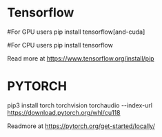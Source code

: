 

# Tensorflow 

#For GPU users
pip install tensorflow[and-cuda]

#For CPU users
pip install tensorflow

Read more at https://www.tensorflow.org/install/pip

# PYTORCH

pip3 install torch torchvision torchaudio --index-url https://download.pytorch.org/whl/cu118

Readmore at https://pytorch.org/get-started/locally/
 
